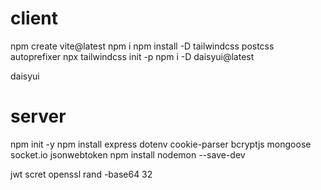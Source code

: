 # client

npm create vite@latest
npm i
npm install -D tailwindcss postcss autoprefixer
npx tailwindcss init -p
npm i -D daisyui@latest

daisyui

# server

npm init -y
npm install express dotenv cookie-parser bcryptjs mongoose socket.io jsonwebtoken
npm install nodemon --save-dev

jwt scret
openssl rand -base64 32
